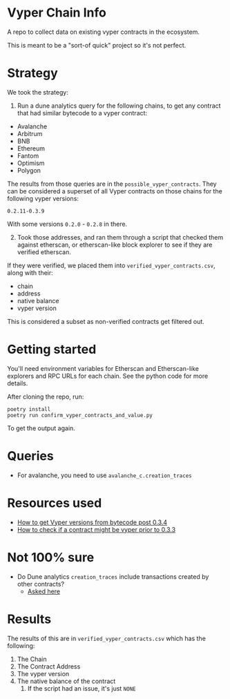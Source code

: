 # Vyper Chain Info

A repo to collect data on existing vyper contracts in the ecosystem. 

This is meant to be a "sort-of quick" project so it's not perfect.

# Strategy

We took the strategy:

1. Run a dune analytics query for the following chains, to get any contract that had similar bytecode to a vyper contract:
- Avalanche
- Arbitrum
- BNB
- Ethereum
- Fantom
- Optimism
- Polygon

The results from those queries are in the `possible_vyper_contracts`. They can be considered a superset of all Vyper contracts on those chains for the following vyper versions:

```
0.2.11-0.3.9
```

With some versions `0.2.0` - `0.2.8` in there. 

2. Took those addresses, and ran them through a script that checked them against etherscan, or etherscan-like block explorer to see if they are verified etherscan. 

If they were verified, we placed them into `verified_vyper_contracts.csv`, along with their:
- chain
- address
- native balance
- vyper version

This is considered a subset as non-verified contracts get filtered out. 

# Getting started

You'll need environment variables for Etherscan and Etherscan-like explorers and RPC URLs for each chain. See the python code for more details. 

After cloning the repo, run:

```
poetry install
poetry run confirm_vyper_contracts_and_value.py
```

To get the output again. 

# Queries
- For avalanche, you need to use `avalanche_c.creation_traces`

# Resources used
- [How to get Vyper versions from bytecode post 0.3.4](https://github.com/vyperlang/vyper/pull/2860#issuecomment-1279717236)
- [How to check if a contract might be vyper prior to 0.3.3](https://github.com/banteg/erigon-kv/blob/17f66e2ce0cf0cb269b298a6d805fae50cb7c003/examples/compilers.py#L18-L19)

# Not 100% sure
- Do Dune analytics `creation_traces` include transactions created by other contracts?
  - [Asked here](https://ethereum.stackexchange.com/questions/153021/do-dune-analytics-creation-traces-data-include-contracts-created-by-other-cont)


# Results

The results of this are in `verified_vyper_contracts.csv` which has the following:

1. The Chain
2. The Contract Address
3. The vyper version
4. The native balance of the contract
   1. If the script had an issue, it's just `NONE`

